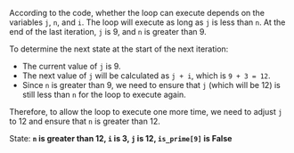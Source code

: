 According to the code, whether the loop can execute depends on the variables `j`, `n`, and `i`. The loop will execute as long as `j` is less than `n`. At the end of the last iteration, `j` is 9, and `n` is greater than 9. 

To determine the next state at the start of the next iteration:
- The current value of `j` is 9.
- The next value of `j` will be calculated as `j + i`, which is `9 + 3 = 12`.
- Since `n` is greater than 9, we need to ensure that `j` (which will be 12) is still less than `n` for the loop to execute again.

Therefore, to allow the loop to execute one more time, we need to adjust `j` to 12 and ensure that `n` is greater than 12.

State: **`n` is greater than 12, `i` is 3, `j` is 12, `is_prime[9]` is False**